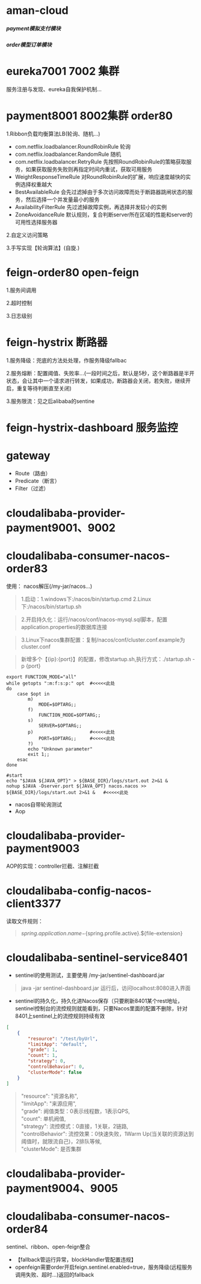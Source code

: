 # aman-cloud

##### payment模拟支付模块
##### order模型订单模块

# eureka7001 7002 集群
服务注册与发现、eureka自我保护机制...

# payment8001 8002集群 order80
1.Ribbon负载均衡算法LB(轮询、随机...)
 - com.netflix.loadbalancer.RoundRobinRule 轮询
 - com.netflix.loadbalancer.RandomRule 随机
 - com.netflix.loadbalancer.RetryRule 先按照RoundRobinRule的策略获取服务，如果获取服务失败则再指定时间内重试，获取可用服务
 - WeightResponseTimeRule 对RoundRobinRule的扩展，响应速度越快的实例选择权重越大
 - BestAvailableRule 会先过滤掉由于多次访问故障而处于断路器跳闸状态的服务，然后选择一个并发量最小的服务
 - AvailabilityFilterRule 先过滤掉故障实例，再选择并发较小的实例
 - ZoneAvoidanceRule 默认规则，复合判断server所在区域的性能和server的可用性选择服务器

2.自定义访问策略

3.手写实现【轮询算法】(自旋.)


# feign-order80 open-feign
1.服务间调用

2.超时控制

3.日志级别
# feign-hystrix 断路器

1.服务降级：兜底的方法处处理，作服务降级fallbac

2.服务熔断：配置阈值、失败率...(一段时间之后，默认是5秒，这个断路器是半开状态，会让其中一个请求进行转发，如果成功，断路器会关闭，若失败，继续开启，重复等待判断直至关闭)

3.服务限流：见之后alibaba的sentine


# feign-hystrix-dashboard 服务监控

# gateway 
* Route（路由）
* Predicate（断言）
* Filter（过滤）


# cloudalibaba-provider-payment9001、9002
# cloudalibaba-consumer-nacos-order83
使用： nacos解压(/my-jar/nacos...)
> 1.启动：1.windows下:/nacos/bin/startup.cmd 2.Linux下:/nacos/bin/startup.sh

> 2.开启持久化：运行/nacos/conf/nacos-mysql.sql脚本，配置application.properties的数据库连接

> 3.Linux下nacos集群配置：复制/nacos/conf/cluster.conf.example为cluster.conf 

> 新增多个【{ip}:{port}】的配置，修改startup.sh,执行方式：./startup.sh -p {port}
```shell script
export FUNCTION_MODE="all"
while getopts ":m:f:s:p:" opt  #<<<<<此处
do
    case $opt in
        m)
            MODE=$OPTARG;;
        f)
            FUNCTION_MODE=$OPTARG;;
        s)
            SERVER=$OPTARG;;
        p)                     #<<<<<此处
            PORT=$OPTARG;;     #<<<<<此处
        ?)
        echo "Unknown parameter"
        exit 1;;
    esac
done

#start
echo "$JAVA ${JAVA_OPT}" > ${BASE_DIR}/logs/start.out 2>&1 &
nohup $JAVA -Dserver.port ${JAVA_OPT} nacos.nacos >> ${BASE_DIR}/logs/start.out 2>&1 &   #<<<<<此处
```

* nacos自带轮询测试
* Aop

# cloudalibaba-provider-payment9003
AOP的实现：controller拦截、注解拦截

# cloudalibaba-config-nacos-client3377
读取文件规则：
> ${spring.application.name}-${spring.profile.active}.${file-extension}

# cloudalibaba-sentinel-service8401
* sentinel的使用测试，主要使用 /my-jar/sentinel-dashboard.jar
> java -jar sentinel-dashboard.jar  运行后，访问localhost:8080进入界面
* sentinel的持久化，持久化进Nacos保存（只要刷新8401某个rest地址，sentinel控制台的流控规则就能看到，只要Nacos里面的配置不删除，针对8401上sentinel上的流控规则持续有效 
```json
[
    {
        "resource": "/test/byUrl",  
        "limitApp": "default",
        "grade": 1,
        "count": 1,
        "strategy": 0,
        "controlBehavior": 0,
        "clusterMode": false
    }
]
```
>  "resource": "资源名称",  
>   "limitApp": "来源应用",  
>   "grade": 阙值类型：0表示线程数，1表示QPS,  
>   "count": 单机阙值,   
>   "strategy": 流控模式：0直接，1关联，2链路,   
>   "controlBehavior": 流控效果：0快速失败，1Warm Up(当关联的资源达到阈值时，就限流自己)，2排队等候,   
>   "clusterMode": 是否集群  

# cloudalibaba-provider-payment9004、9005
# cloudalibaba-consumer-nacos-order84
sentinel、ribbon、open-feign整合
* 【fallback管运行异常，blockHandler管配置违规】
* openfeign需要order开启feign.sentinel.enabled=true，服务降级(远程服务调用失败、超时...)返回的fallback


